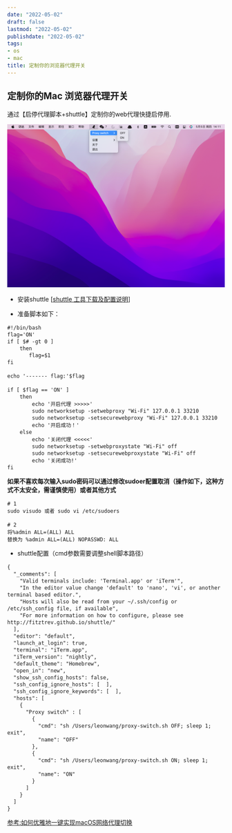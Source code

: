 ```yaml
---
date: "2022-05-02"
draft: false
lastmod: "2022-05-02"
publishdate: "2022-05-02"
tags:
- os
- mac
title: 定制你的浏览器代理开关
---
```


## 定制你的Mac 浏览器代理开关

通过【启停代理脚本+shuttle】定制你的web代理快捷启停用.

![](../picture/proxy-switch.png)

* 安装shuttle [[shuttle 工具下载及配置说明](https://github.com/fitztrev/shuttle)]

* 准备脚本如下：

```
#!/bin/bash
flag='ON'
if [ $# -gt 0 ]
    then
       flag=$1
fi

echo '------- flag:'$flag

if [ $flag == 'ON' ]
    then
        echo '开启代理 >>>>>'
        sudo networksetup -setwebproxy "Wi-Fi" 127.0.0.1 33210
        sudo networksetup -setsecurewebproxy "Wi-Fi" 127.0.0.1 33210
        echo '开启成功！'
    else
        echo '关闭代理 <<<<<'
        sudo networksetup -setwebproxystate "Wi-Fi" off
        sudo networksetup -setsecurewebproxystate "Wi-Fi" off
        echo '关闭成功!'
fi
```

**如果不喜欢每次输入sudo密码可以通过修改sudoer配置取消（操作如下，这种方式不太安全，需谨慎使用）或者其他方式**

```
# 1
sudo visudo 或者 sudo vi /etc/sudoers

# 2
将%admin ALL=(ALL) ALL
替换为 %admin ALL=(ALL) NOPASSWD: ALL

```

* shuttle配置（cmd参数需要调整shell脚本路径）

```
{
  "_comments": [
    "Valid terminals include: 'Terminal.app' or 'iTerm'",
    "In the editor value change 'default' to 'nano', 'vi', or another terminal based editor.",
    "Hosts will also be read from your ~/.ssh/config or /etc/ssh_config file, if available",
    "For more information on how to configure, please see http://fitztrev.github.io/shuttle/"
  ],
  "editor": "default",
  "launch_at_login": true,
  "terminal": "iTerm.app",
  "iTerm_version": "nightly",
  "default_theme": "Homebrew",
  "open_in": "new",
  "show_ssh_config_hosts": false,
  "ssh_config_ignore_hosts": [  ],
  "ssh_config_ignore_keywords": [  ],
  "hosts": [
    {
      "Proxy switch" : [
        {
          "cmd": "sh /Users/leonwang/proxy-switch.sh OFF; sleep 1; exit",
          "name": "OFF"
        },
        {
          "cmd": "sh /Users/leonwang/proxy-switch.sh ON; sleep 1; exit",
          "name": "ON"
        }
      ]
    }
  ]
}
```

[参考:如何优雅地一键实现macOS网络代理切换](https://zhuanlan.zhihu.com/p/23910924)